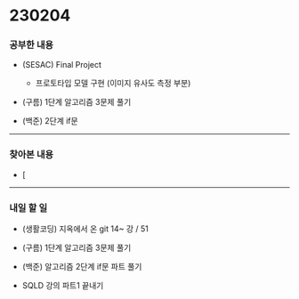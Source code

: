 # 230204

### 공부한 내용

- (SESAC) Final Project

  - 프로토타입 모델 구현 (이미지 유사도 측정 부분)

- (구름) 1단계 알고리즘 3문제 풀기

- (백준) 2단계 if문

---

### 찾아본 내용

- [

---

### 내일 할 일

- (생활코딩) 지옥에서 온 git 14~ 강 / 51

- (구름) 1단계 알고리즘 3문제 풀기

- (백준) 알고리즘 2단계 if문 파트 풀기

- SQLD 강의 파트1 끝내기
